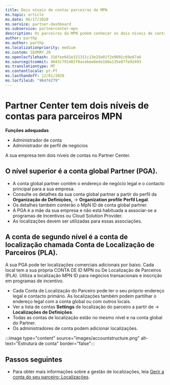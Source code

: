 ```yaml
---
title: Dois níveis de contas parceiras da MPN
ms.topic: article
ms.date: 06/17/2020
ms.service: partner-dashboard
ms.subservice: partnercenter-mpn
description: Os parceiros da MPN podem conhecer os dois níveis de contas no Partner Center, na Conta Global de Parceiros (PGA) e na Conta de Localização de Parceiros (PLA).
author: parthp
ms.author: parthp
ms.localizationpriority: medium
ms.custom: SEOMAY.20
ms.openlocfilehash: 316fee641e321311c13e29a01f2e9091c69e67a6
ms.sourcegitcommit: 4043c791402f0acebee6ede160a135e87fe92493
ms.translationtype: MT
ms.contentlocale: pt-PT
ms.lasthandoff: 12/01/2020
ms.locfileid: "96474279"
---
```

# <a name="partner-center-has-two-levels-of-accounts-for-mpn-partners"></a>Partner Center tem dois níveis de contas para parceiros MPN


**Funções adequadas**

- Administrador de conta
- Administrador de perfil de negócios


A sua empresa tem dois níveis de contas no Partner Center.

## <a name="the-top-level-is-the-partner-global-account-pga"></a>O nível superior é a conta global Partner (PGA).

- A conta global partner contém o endereço de negócio legal e o contacto principal para a sua empresa. 
- Consulte os detalhes da sua conta global partner a partir do perfil da **Organização de Definições,**  ->  **Organization profile** **Perfil Legal**.
- Os detalhes também conterão o MpN ID de conta global partner. 
- A PGA é a mãe da sua empresa e não está habituada a associar-se a programas de Incentivos ou Cloud Solution Provider. 
- As localizações devem ser utilizadas para essas associações.

## <a name="the-second-level-account-is-the-location-account-called-partner-location-account-pla"></a>A conta de segundo nível é a conta de localização chamada Conta de Localização de Parceiros (PLA).

A sua PGA pode ter localizações comerciais adicionais por baixo. Cada local tem a sua própria CONTA DE ID MPN ou De Localização de Parceiros (PLA). Utiliza a localização MPN ID para negócios transacionais e inscrição em programas de incentivo.

- Cada Conta de Localização do Parceiro pode ter o seu próprio endereço legal e contacto primário. As localizações também podem partilhar o endereço legal com a conta global ou com outros locais.
- Ver a lista de contas **Settings** de localização do parceiro a partir de  ->  **Localizações de Definições**.
- Todas as contas de localização estão no mesmo nível e na conta global do Partner.
- Os administradores de conta podem adicionar localizações.

:::image type="content" source="images/accountstructure.png" alt-text="Estrutura de conta" border="false":::

## <a name="next-steps"></a>Passos seguintes

- Para obter mais informações sobre a gestão de localizações, leia [Gerir a conta do seu parceiro: Localizações](manage-locations.md).

